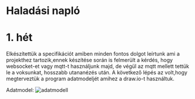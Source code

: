 # Haladási napló
# 1. hét
Elkészítettük a specifikációt amiben minden fontos dolgot leírtunk ami a projekthez tartozik,ennek készítése során is felmerült a kérdés, hogy websocket-et vagy mqtt-t 
használjunk majd, de végül az mqtt mellett tettük le a voksunkat, hosszabb utananézés után.
A következő lépés az volt,hogy megterveztük a program adatmodeljét amihez a draw.io-t használtuk.

Adatmodel: ![adatmodell](https://github.com/pintertamas/shed-backend/blob/master/docs/data_model_1.png?raw=true)